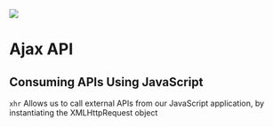 <img src="https://codeinstitute.s3.amazonaws.com/fullstack/ci_logo_small.png" style="margin: 0;">

# Ajax API
## Consuming APIs Using JavaScript

`xhr` Allows us to call external APIs from our JavaScript application, by instantiating the XMLHttpRequest object

